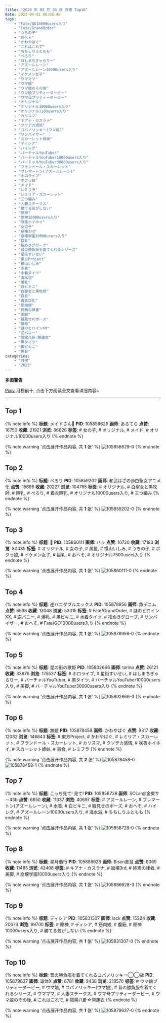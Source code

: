 ```yaml
---
title: "2023 年 03 月 30 日 月榜 Top10"
date: 2023-04-01 06:08:45
tags:
    - "Fate/GO10000users入り"
    - "Fate/GrandOrder"
    - "うちの子"
    - "おへそ"
    - "かわやばぐ"
    - "これはこれで"
    - "ちちしりふともも"
    - "ぺろり"
    - "ほしまちぎゃらりー"
    - "アズールレーン"
    - "アズールレーン10000users入り"
    - "イケメン女子"
    - "ウマママ"
    - "ウマ娘"
    - "ウマ娘のその後"
    - "ウマ娘プリティーダービー"
    - "ウマ母プリティーダービー"
    - "オリジナル"
    - "オリジナル10000users入り"
    - "オリジナル7500users入り"
    - "カリスマ"
    - "キアナ・カスラナ"
    - "クソデカ感情"
    - "コパノリッキー(ウマ娘)"
    - "サンバイザー"
    - "スカーレット姉妹"
    - "ディシア"
    - "ハイレグ"
    - "バーチャルYouTuber"
    - "バーチャルYouTuber10000users入り"
    - "バーチャルYouTuber30000users入り"
    - "フランドール・スカーレット"
    - "ブレマートン(アズールレーン)"
    - "ホロライブ"
    - "ボクっ娘"
    - "メイド"
    - "レミフラ"
    - "レミリア・スカーレット"
    - "三つ編み"
    - "人妻ステークス"
    - "勝てる気がしない"
    - "原神"
    - "原神10000users入り"
    - "咲夜ホイホイ"
    - "女の子"
    - "崩壊3rd"
    - "崩壊学園10000users入り"
    - "巨乳"
    - "指ぬきグローブ"
    - "昔の勝負服を着てくれるシリーズ"
    - "星街すいせい"
    - "東方Project"
    - "横山いしみ"
    - "水着"
    - "水着タイツ"
    - "海水浴"
    - "爆乳"
    - "白ビキニ"
    - "白聖女と黒牧師"
    - "百合"
    - "着衣巨乳"
    - "筋肉娘"
    - "終焉の律者"
    - "美脚"
    - "腋見せのポーズ"
    - "腹筋"
    - "謎のヒロインXX"
    - "逆バニー"
    - "陰陽八卦☆開運衣"
    - "黒タイツ"
    - "黒ビキニ"
    - "黒髪"
categories:
    - "月榜"
    - "2023"
---
```


<i class="fa fa-triangle-exclamation"></i>**多图警告**<i class="fa fa-triangle-exclamation"></i>

[Pixiv](https://www.pixiv.net/) 月榜前十, 点击下方阅读全文查看详细内容~

<!-- more -->

---

## Top 1

{% note info %}
**标题**: メイドさん🍋
**PID**: 105858629 **画师**: あるてら
**点赞**: 16750 **收藏**: 21921 **浏览**: 86626
**标签**: # 女の子, # オリジナル, # メイド, # オリジナル10000users入り
{% endnote %}

{% note warning '点击展开作品内容, 共 **1** 张' %}
![105858629-0](https://i.pixiv.re/img-original/img/2023/03/03/00/00/33/105858629_p0.png)
{% endnote %}

## Top 2

{% note info %}
**标题**: ぺろり
**PID**: 105859202 **画师**: 和武はざの@白聖女アニメ化
**点赞**: 15696 **收藏**: 20227 **浏览**: 104765
**标签**: # オリジナル, # 白聖女と黒牧師, # 巨乳, # ぺろり, # 着衣巨乳, # オリジナル10000users入り, # 三つ編み
{% endnote %}

{% note warning '点击展开作品内容, 共 **1** 张' %}
![105859202-0](https://i.pixiv.re/img-original/img/2023/03/03/00/08/41/105859202_p0.jpg)
{% endnote %}

## Top 3

{% note info %}
**标题**: 🖤
**PID**: 105860111 **画师**: バラ
**点赞**: 10720 **收藏**: 17183 **浏览**: 80435
**标签**: # オリジナル, # 女の子, # 黒髪, # 横山いしみ, # うちの子, # ボクっ娘, # イケメン女子, # 巨乳, # おへそ, # オリジナル7500users入り
{% endnote %}

{% note warning '点击展开作品内容, 共 **1** 张' %}
![105860111-0](https://i.pixiv.re/img-original/img/2023/03/03/00/35/38/105860111_p0.png)
{% endnote %}

## Top 4

{% note info %}
**标题**: 逆バニダブルエックス
**PID**: 105878956 **画师**: 魚デニム
**点赞**: 8538 **收藏**: 13048 **浏览**: 53015
**标签**: # Fate/GrandOrder, # 謎のヒロインXX, # 逆バニー, # 爆乳, # 黒ビキニ, # 水着タイツ, # 指ぬきグローブ, # サンバイザー, # おへそ, # Fate/GO10000users入り
{% endnote %}

{% note warning '点击展开作品内容, 共 **1** 张' %}
![105878956-0](https://i.pixiv.re/img-original/img/2023/03/03/20/10/14/105878956_p0.jpg)
{% endnote %}

## Top 5

{% note info %}
**标题**: 星の街の歌姫
**PID**: 105802666 **画师**: torino
**点赞**: 26121 **收藏**: 33879 **浏览**: 175537
**标签**: # ホロライブ, # 星街すいせい, # ほしまちぎゃらりー, # バーチャルYouTuber, # 黒タイツ, # バーチャルYouTuber10000users入り, # 美脚, # バーチャルYouTuber30000users入り
{% endnote %}

{% note warning '点击展开作品内容, 共 **1** 张' %}
![105802666-0](https://i.pixiv.re/img-original/img/2023/03/01/00/00/43/105802666_p0.jpg)
{% endnote %}

## Top 6

{% note info %}
**标题**: 無題
**PID**: 105878458 **画师**: かわやばぐ
**点赞**: 9317 **收藏**: 12032 **浏览**: 146643
**标签**: # 東方Project, # かわやばぐ, # レミリア・スカーレット, # フランドール・スカーレット, # カリスマ, # クソデカ感情, # 咲夜ホイホイ, # スカーレット姉妹, # 百合, # レミフラ
{% endnote %}

{% note warning '点击展开作品内容, 共 **2** 张' %}
![105878458-0](https://i.pixiv.re/img-original/img/2023/03/03/19/58/20/105878458_p0.jpg)
![105878458-1](https://i.pixiv.re/img-original/img/2023/03/03/19/58/20/105878458_p1.jpg)
{% endnote %}

## Top 7

{% note info %}
**标题**: こっち見て!  見て!
**PID**: 105858728 **画师**: SOLar@金東サ－43b
**点赞**: 6850 **收藏**: 11337 **浏览**: 40697
**标签**: # アズールレーン, # ブレマートン(アズールレーン), # 水着, # 白ビキニ, # 腋見せのポーズ, # おへそ, # ハイレグ, # アズールレーン10000users入り, # 海水浴, # ちちしりふともも
{% endnote %}

{% note warning '点击展开作品内容, 共 **1** 张' %}
![105858728-0](https://i.pixiv.re/img-original/img/2023/03/03/00/01/09/105858728_p0.png)
{% endnote %}

## Top 8

{% note info %}
**标题**: 星月偕行
**PID**: 105886628 **画师**: Bison倉鼠
**点赞**: 8069 **收藏**: 11485 **浏览**: 42408
**标签**: # キアナ・カスラナ, # 崩壊3rd, # 終焉の律者, # 美脚, # 崩壊学園10000users入り
{% endnote %}

{% note warning '点击展开作品内容, 共 **1** 张' %}
![105886628-0](https://i.pixiv.re/img-original/img/2023/03/03/23/51/05/105886628_p0.jpg)
{% endnote %}

## Top 9

{% note info %}
**标题**: ディシア
**PID**: 105831307 **画师**: lack
**点赞**: 15224 **收藏**: 20073 **浏览**: 99700
**标签**: # 原神, # ディシア, # 筋肉娘, # 腹筋, # 原神10000users入り, # 勝てる気がしない
{% endnote %}

{% note warning '点击展开作品内容, 共 **1** 张' %}
![105831307-0](https://i.pixiv.re/img-original/img/2023/03/02/00/00/15/105831307_p0.png)
{% endnote %}

## Top 10

{% note info %}
**标题**: 昔の勝負服を着てくれるコパノリッキー◯◯歳
**PID**: 105879637 **画师**: 球体X
**点赞**: 6781 **收藏**: 9438 **浏览**: 218570
**标签**: # ウマ娘プリティーダービー, # ウマ娘, # コパノリッキー(ウマ娘), # 昔の勝負服を着てくれるシリーズ, # ウマママ, # 人妻ステークス, # ウマ母プリティーダービー, # ウマ娘のその後, # これはこれで, # 陰陽八卦☆開運衣
{% endnote %}

{% note warning '点击展开作品内容, 共 **1** 张' %}
![105879637-0](https://i.pixiv.re/img-original/img/2023/03/03/20/32/44/105879637_p0.png)
{% endnote %}
